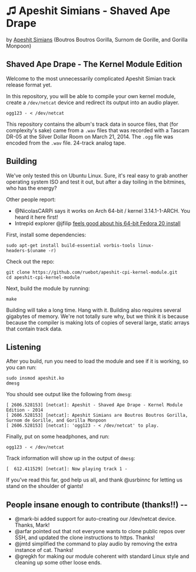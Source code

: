 ♫ Apeshit Simians - Shaved Ape Drape
===============================

by [Apeshit Simians](http://soundcloud.com/apeshit-simians) (Boutros Boutros Gorilla, Surnom de Gorille, and Gorilla Monpoon)


Shaved Ape Drape - The Kernel Module Edition
--------------------------------------------------

Welcome to the most unnecessarily complicated Apeshit Simian track release format yet. 

In this repository, you will be able to compile your own kernel module, create a 
`/dev/netcat` device and redirect its output into an audio player.

```
ogg123 - < /dev/netcat
```

This repository contains the album's track data in source files, that (for complexity's sake) came from a `.wav` files that was recorded with a Tascam DR-05 at the Silver Dollar Room on March 21, 2014. The `.ogg` file was encoded from the `.wav` file. 
24-track analog tape.

Building
--------
We've only tested this on Ubuntu Linux. Sure, it's real easy to grab another operating system ISO 
and test it out, but after a day toiling in the bitmines, who has the energy?

Other people report:

* @NicolasCARPi says it works on Arch 64-bit / kernel 3.14.1-1-ARCH. You heard it here first!
* Intrepid explorer @jfilip [feels good about his 64-bit Fedora 20 install](https://gist.github.com/jfilip/408ee178a4379bf06c45)

First, install some dependencies:

```
sudo apt-get install build-essential vorbis-tools linux-headers-$(uname -r)
```

Check out the repo:

```
git clone https://github.com/ruebot/apeshit-cpi-kernel-module.git
cd apeshit-cpi-kernel-module
```

Next, build the module by running:

```
make
```

Building will take a long time.  Hang with it.  Building also requires several gigabytes of memory.  We're not totally sure why, but we think it is because because the compiler is making lots of copies of several large, static arrays that contain track data.

Listening
---------

After you build, run you need to load the module and see if it is working, so you can run:

```
sudo insmod apeshit.ko
dmesg
```

You should see output like the following from `dmesg`:

```
[ 2606.528153] [netcat]: Apeshit - Shaved Ape Drape - Kernel Module Edition - 2014
[ 2606.528153] [netcat]: Apeshit Simians are Boutros Boutros Gorilla, Surnom de Gorille, and Gorilla Monpoon
[ 2606.528153] [netcat]: 'ogg123 - < /dev/netcat' to play.
```

Finally, put on some headphones, and run:

```
ogg123 - < /dev/netcat 
```

Track information will show up in the output of `dmesg`:

```
[  612.411529] [netcat]: Now playing track 1 - 
```

If you've read this far, god help us all, and thank @usrbinnc for letting us stand on the shoulder of giants!

People insane enough to contribute (thanks!!) -- 
---------

* @mark-bi added support for auto-creating our /dev/netcat device. Thanks, Mark!
* @arfar pointed out that not everyone wants to clone public repos over SSH, and updated the clone instructions to https. Thanks!
* @jmtd simplified the command to play audio by removing the extra instance of cat. Thanks!
* @gregkh for making our module coherent with standard Linux style and cleaning up some other loose ends.
